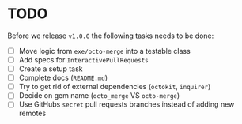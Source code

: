 # TODO

Before we release `v1.0.0` the following tasks needs to be done:

* [ ] Move logic from `exe/octo-merge` into a testable class
* [ ] Add specs for `InteractivePullRequests`
* [ ] Create a setup task
* [ ] Complete docs (`README.md`)
* [ ] Try to get rid of external dependencies (`octokit`, `inquirer`)
* [ ] Decide on gem name (`octo_merge` VS `octo-merge`)
* [ ] Use GitHubs `secret` pull requests branches instead of adding new remotes
